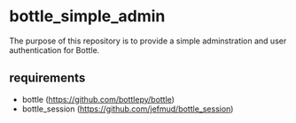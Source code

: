 # bottle_simple_admin

The purpose of this repository is to provide a simple adminstration and user authentication for Bottle.

## requirements

* bottle (https://github.com/bottlepy/bottle)
* bottle_session (https://github.com/jefmud/bottle_session)



